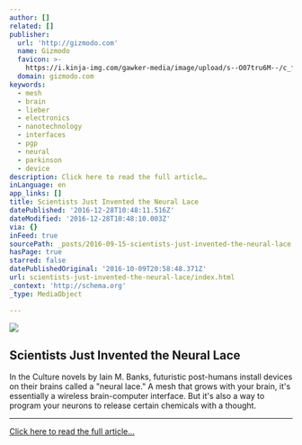 ```yaml
---
author: []
related: []
publisher:
  url: 'http://gizmodo.com'
  name: Gizmodo
  favicon: >-
    https://i.kinja-img.com/gawker-media/image/upload/s--O07tru6M--/c_fill,fl_progressive,g_center,h_80,q_80,w_80/fdj3buryz5nuzyf2k620.png
  domain: gizmodo.com
keywords:
  - mesh
  - brain
  - lieber
  - electronics
  - nanotechnology
  - interfaces
  - pgp
  - neural
  - parkinson
  - device
description: Click here to read the full article…
inLanguage: en
app_links: []
title: Scientists Just Invented the Neural Lace
datePublished: '2016-12-28T10:48:11.516Z'
dateModified: '2016-12-28T10:48:10.003Z'
via: {}
inFeed: true
sourcePath: _posts/2016-09-15-scientists-just-invented-the-neural-lace.md
hasPage: true
starred: false
datePublishedOriginal: '2016-10-09T20:58:48.371Z'
url: scientists-just-invented-the-neural-lace/index.html
_context: 'http://schema.org'
_type: MediaObject

---
```

<article style=""><img src="https://imgflo.herokuapp.com/graph/vahj1ThiexotieMo/6c9d7290ab196a3113a05d5e1188cd72/noop.jpg?input=https%3A%2F%2Fi.kinja-img.com%2Fgawker-media%2Fimage%2Fupload%2Fs--W6PuRBfh--%2Fc_fill%2Cfl_progressive%2Cg_center%2Ch_450%2Cq_80%2Cw_800%2F1298870262105595053.jpg" /><h1>Scientists Just Invented the Neural Lace</h1><p>In the Culture novels by Iain M. Banks, futuristic post-humans install devices on their brains called a "neural lace." A mesh that grows with your brain, it's essentially a wireless brain-computer interface. But it's also a way to program your neurons to release certain chemicals with a thought.</p></article>

---

[Click here to read the full article...][0]

[0]: http://gizmodo.com/scientists-just-invented-the-neural-lace-1711540938 "Click here to read the full article..."